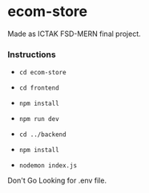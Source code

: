 # ecom-store
Made as ICTAK FSD-MERN final project.

### Instructions

  - `cd ecom-store`
  - `cd frontend`
  - `npm install`
  - `npm run dev`

  - `cd ../backend`
  - `npm install`
  - `nodemon index.js`

Don't Go Looking for .env file. 